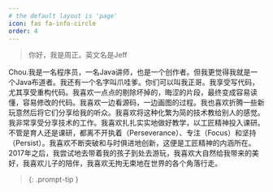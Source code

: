 ```yaml
---
# the default layout is 'page'
icon: fas fa-info-circle
order: 4
---
```


> 你好，我是周正。英文名是Jeff
>
Chou.我是一名程序员，一名Java讲师，也是一个创作者。但我更觉得我就是一个Java布道者。我还有一个名字叫爪哇爹。你们可以叫我正哥。我享受写代码，尤其享受重构代码。我喜欢一点点的剔除坏掉的，晦涩的片段，最终变成容易读懂，容易修改的代码。我喜欢一边看源码，一边画图的过程。我也喜欢折腾一些新玩意然后将它们分享给我的听众。我喜欢将这种化繁为简的技术教给别人的感觉。我非常享受分享技术的工作。我喜欢扎扎实实地做好教学，以工匠精神投入课研。不管是育人还是课研，都离不开执着（Perseverance）、专注（Focus）和坚持（Persist）。我喜欢不断突破和与时俱进地创新，这便是工匠精神的内涵所在。
2017年之后，我尝试地去带着我的孩子到处去游玩，我喜欢大自然给我带来的美好，我喜欢儿子的陪伴，我喜欢无拘无束地在世界的各个角落行走。
> {: .prompt-tip }

